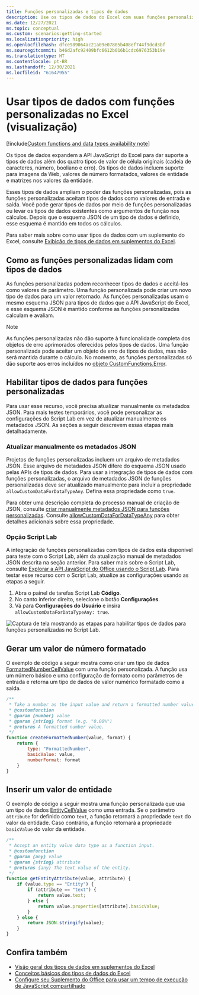 ```yaml
---
title: Funções personalizadas e tipos de dados
description: Use os tipos de dados do Excel com suas funções personalizadas e Suplementos do Office.
ms.date: 12/27/2021
ms.topic: conceptual
ms.custom: scenarios:getting-started
ms.localizationpriority: high
ms.openlocfilehash: dfce989064ac21a09e07805b408ef744f9dcd3bf
ms.sourcegitcommit: b46d2afc92409bfc6612b016b1cdc6976353b19e
ms.translationtype: HT
ms.contentlocale: pt-BR
ms.lasthandoff: 12/30/2021
ms.locfileid: "61647955"
---
```

# <a name="use-data-types-with-custom-functions-in-excel-preview"></a>Usar tipos de dados com funções personalizadas no Excel (visualização)

[!include[Custom functions and data types availability note](../includes/excel-custom-functions-data-types-note.md)]

Os tipos de dados expandem a API JavaScript do Excel para dar suporte a tipos de dados além dos quatro tipos de valor de célula originais (cadeia de caracteres, número, booliano e erro). Os tipos de dados incluem suporte para imagens da Web, valores de número formatados, valores de entidade e matrizes nos valores da entidade.

Esses tipos de dados ampliam o poder das funções personalizadas, pois as funções personalizadas aceitam tipos de dados como valores de entrada e saída. Você pode gerar tipos de dados por meio de funções personalizadas ou levar os tipos de dados existentes como argumentos de função nos cálculos. Depois que o esquema JSON de um tipo de dados é definido, esse esquema é mantido em todos os cálculos.

Para saber mais sobre como usar tipos de dados com um suplemento do Excel, consulte [Exibição de tipos de dados em suplementos do Excel](excel-data-types-overview.md).

## <a name="how-custom-functions-handle-data-types"></a>Como as funções personalizadas lidam com tipos de dados

As funções personalizadas podem reconhecer tipos de dados e aceitá-los como valores de parâmetro. Uma função personalizada pode criar um novo tipo de dados para um valor retornado. As funções personalizadas usam o mesmo esquema JSON para tipos de dados que a API JavaScript do Excel, e esse esquema JSON é mantido conforme as funções personalizadas calculam e avaliam.

> [!NOTE]
> As funções personalizadas não dão suporte à funcionalidade completa dos objetos de erro aprimorados oferecidos pelos tipos de dados. Uma função personalizada pode aceitar um objeto de erro de tipos de dados, mas não será mantida durante o cálculo. No momento, as funções personalizadas só dão suporte aos erros incluídos no [objeto CustomFunctions.Error](custom-functions-errors.md).

## <a name="enable-data-types-for-custom-functions"></a>Habilitar tipos de dados para funções personalizadas

Para usar esse recurso, você precisa atualizar manualmente os metadados JSON. Para mais testes temporários, você pode personalizar as configurações do Script Lab em vez de atualizar manualmente os metadados JSON. As seções a seguir descrevem essas etapas mais detalhadamente.

### <a name="manually-update-json-metadata"></a>Atualizar manualmente os metadados JSON

Projetos de funções personalizadas incluem um arquivo de metadados JSON. Esse arquivo de metadados JSON difere do esquema JSON usado pelas APIs de tipos de dados. Para usar a integração de tipos de dados com funções personalizadas, o arquivo de metadados JSON de funções personalizadas deve ser atualizado manualmente para incluir a propriedade `allowCustomDataForDataTypeAny`. Defina essa propriedade como `true`.

Para obter uma descrição completa do processo manual de criação de JSON, consulte [criar manualmente metadados JSON para funções personalizadas](custom-functions-json.md). Consulte [allowCustomDataForDataTypeAny](custom-functions-json.md#allowcustomdatafordatatypeany-preview) para obter detalhes adicionais sobre essa propriedade.

### <a name="script-lab-option"></a>Opção Script Lab

A integração de funções personalizadas com tipos de dados está disponível para teste com o Script Lab, além da atualização manual de metadados JSON descrita na seção anterior. Para saber mais sobre o Script Lab, consulte [Explorar a API JavaScript do Office usando o Script Lab](../overview/explore-with-script-lab.md). Para testar esse recurso com o Script Lab, atualize as configurações usando as etapas a seguir.

1. Abra o painel de tarefas Script Lab **Código**.
1. No canto inferior direito, selecione o botão **Configurações**.
1. Vá para **Configurações do Usuário** e insira `allowCustomDataForDataTypeAny: true`.

![Captura de tela mostrando as etapas para habilitar tipos de dados para funções personalizadas no Script Lab.](../images/custom-functions-script-lab-data-type.png)

## <a name="output-a-formatted-number-value"></a>Gerar um valor de número formatado

O exemplo de código a seguir mostra como criar um tipo de dados [FormattedNumberCellValue](/javascript/api/excel/excel.formattednumbercellvalue) com uma função personalizada. A função usa um número básico e uma configuração de formato como parâmetros de entrada e retorna um tipo de dados de valor numérico formatado como a saída.

```js
/**
 * Take a number as the input value and return a formatted number value as the output.
 * @customfunction
 * @param {number} value
 * @param {string} format (e.g. "0.00%")
 * @returns A formatted number value.
 */
function createFormattedNumber(value, format) {
    return {
        type: "FormattedNumber",
        basicValue: value,
        numberFormat: format
    }
}
```

## <a name="input-an-entity-value"></a>Inserir um valor de entidade

O exemplo de código a seguir mostra uma função personalizada que usa um tipo de dados [EntityCellValue](/javascript/api/excel/excel.entitycellvalue) como uma entrada. Se o parâmetro `attribute` for definido como `text`, a função retornará a propriedade `text` do valor da entidade. Caso contrário, a função retornará a propriedade `basicValue` do valor da entidade.

```js
/**
 * Accept an entity value data type as a function input.
 * @customfunction
 * @param {any} value
 * @param {string} attribute
 * @returns {any} The text value of the entity.
 */
function getEntityAttribute(value, attribute) {
    if (value.type == "Entity") {
        if (attribute == "text") {
            return value.text;
        } else {
            return value.properties[attribute].basicValue;
        }
    } else {
        return JSON.stringify(value);
    }
}
```

## <a name="see-also"></a>Confira também

* [Visão geral dos tipos de dados em suplementos do Excel](excel-data-types-overview.md)
* [Conceitos básicos dos tipos de dados do Excel](excel-data-types-concepts.md)
* [Configure seu Suplemento do Office para usar um tempo de execução de JavaScript compartilhado](../develop/configure-your-add-in-to-use-a-shared-runtime.md)
